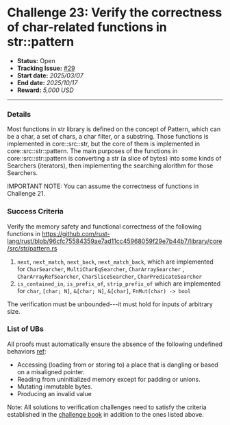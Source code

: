 # Challenge 23: Verify the correctness of char-related functions in str::pattern

- **Status:** Open
- **Tracking Issue:** [#29](https://github.com/model-checking/verify-rust-std/issues/29)
- **Start date:** *2025/03/07*
- **End date:** *2025/10/17*
- **Reward:** *5,000 USD*

-------------------


### Details

Most functions in str library is defined on the concept of Pattern, which can be a char, a set of chars, a char filter, or a substring.
Those functions is implemented in core::src::str, but the core of them is implemented in core::src::str::pattern.
The main purposes of the functions in core::src::str::pattern is converting a str (a slice of bytes) into some kinds of Searchers (iterators), 
then implementing the searching alorithm for those Searchers.

IMPORTANT NOTE: You can assume the correctness of functions in Challenge 21.

### Success Criteria

Verify the memory safety and functional correctness of the following functions in
https://github.com/rust-lang/rust/blob/96cfc75584359ae7ad11cc45968059f29e7b44b7/library/core/src/str/pattern.rs

1. `next`, `next_match`, `next_back`, `next_match_back`, 
which are implemented for `CharSearcher`, `MultiCharEqSearcher`, `CharArraySearcher` , `CharArrayRefSearcher`, `CharSliceSearcher`, `CharPredicateSearcher` 
2. `is_contained_in`, `is_prefix_of`, `strip_prefix_of`
which are implemented for `char`, `[char; N]`, `&[char; N]`, `&[char]`, `FnMut(char) -> bool`

The verification must be unbounded---it must hold for inputs of arbitrary size.


### List of UBs

All proofs must automatically ensure the absence of the following undefined behaviors [ref](https://github.com/rust-lang/reference/blob/142b2ed77d33f37a9973772bd95e6144ed9dce43/src/behavior-considered-undefined.md):

* Accessing (loading from or storing to) a place that is dangling or based on a misaligned pointer.
* Reading from uninitialized memory except for padding or unions.
* Mutating immutable bytes.
* Producing an invalid value


Note: All solutions to verification challenges need to satisfy the criteria established in the [challenge book](../general-rules.md)
in addition to the ones listed above.
